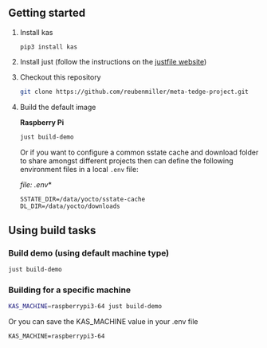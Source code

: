 ## Getting started

1. Install kas

    ```
    pip3 install kas
    ```

2. Install just (follow the instructions on the [justfile website](https://just.systems/man/en/chapter_5.html))

3. Checkout this repository

    ```sh
    git clone https://github.com/reubenmiller/meta-tedge-project.git
    ```

4. Build the default image

    **Raspberry Pi**

    ```sh
    just build-demo
    ```

    Or if you want to configure a common sstate cache and download folder to share amongst different projects then can define the following environment files in a local `.env` file:

    *file: .env**

    ```
    SSTATE_DIR=/data/yocto/sstate-cache
    DL_DIR=/data/yocto/downloads
    ```

## Using build tasks

### Build demo (using default machine type)

```sh
just build-demo
```

### Building for a specific machine

```sh
KAS_MACHINE=raspberrypi3-64 just build-demo
```

Or you can save the KAS_MACHINE value in your .env file

```
KAS_MACHINE=raspberrypi3-64
```